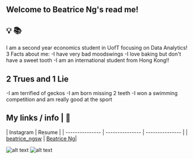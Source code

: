 ## Welcome to Beatrice Ng's read me!
## :bulb: :books:
I am a second year economics student in UofT focusing on Data Analytics! 
3 Facts about me:
-I have very bad moodswings
-I love baking but don't have a sweet tooth
-I am an international student from Hong Kong!!

## 2 Trues and 1 Lie
-I am terrified of geckos
-I am born missing 2 teeth
-I won a swimming competition and am really good at the sport
## My links / info | 🔗
| Instagram | Resume |
| --------------- | --------------- | --------------- |
| [beatrice_ngsw](https://www.instagram.com/beatrice_ngsw/) | [Beatrice Ng](https://docs.google.com/document/d/17zPrWPVWn-NODebwGQ4SH9MFygSxD3VQ/edit)|



![alt text](https://www.google.com/url?sa=i&url=https%3A%2F%2Ftenor.com%2Fview%2Fsnl-always-so-tired-gif-10693296&psig=AOvVaw2qujUfHI2Yywp-cr3Udh6T&ust=1673791114805000&source=images&cd=vfe&ved=0CA8QjRxqFwoTCOjIr96px_wCFQAAAAAdAAAAABAE)
![alt text](https://www.google.com/imgres?imgurl=https%3A%2F%2Fmedia.tenor.com%2F9axwaN_W9_8AAAAC%2Fbaking-cake.gif&imgrefurl=https%3A%2F%2Ftenor.com%2Fsearch%2Fbaking-cake-gifs&tbnid=D8tZa84651B-yM&vet=12ahUKEwjhp_e1nMf8AhXyn3IEHRxBCJsQMygFegUIARCeAg..i&docid=ju889Z8Mnt2yyM&w=490&h=280&q=baking%20gif&ved=2ahUKEwjhp_e1nMf8AhXyn3IEHRxBCJsQMygFegUIARCeAg)